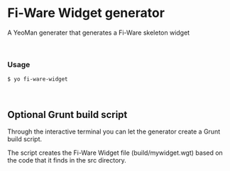 # Fi-Ware Widget generator

A YeoMan generater that generates a Fi-Ware skeleton widget

<br/>

### Usage

	$ yo fi-ware-widget

<br/>

## Optional Grunt build script

Through the interactive terminal you can let the generator create a Grunt build script. 

The script creates the Fi-Ware Widget file (build/mywidget.wgt) based on the code that it finds in the src directory.